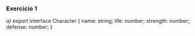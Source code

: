 ### Exercício 1
*a)* export interface Character {
  name: string;
  life: number;
  strength: number;
  defense: number;
}